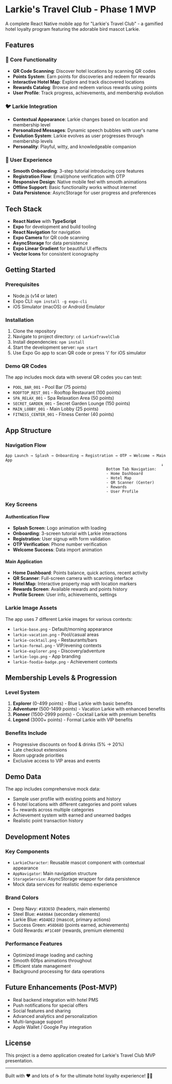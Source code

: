 # Larkie's Travel Club - Phase 1 MVP

A complete React Native mobile app for "Larkie's Travel Club" - a gamified hotel loyalty program featuring the adorable bird mascot Larkie.

## Features

### 🎯 Core Functionality
- **QR Code Scanning**: Discover hotel locations by scanning QR codes
- **Points System**: Earn points for discoveries and redeem for rewards
- **Interactive Hotel Map**: Explore and track discovered locations
- **Rewards Catalog**: Browse and redeem various rewards using points
- **User Profile**: Track progress, achievements, and membership evolution

### 🐦 Larkie Integration
- **Contextual Appearance**: Larkie changes based on location and membership level
- **Personalized Messages**: Dynamic speech bubbles with user's name
- **Evolution System**: Larkie evolves as user progresses through membership levels
- **Personality**: Playful, witty, and knowledgeable companion

### 📱 User Experience
- **Smooth Onboarding**: 3-step tutorial introducing core features
- **Registration Flow**: Email/phone verification with OTP
- **Responsive Design**: Native mobile feel with smooth animations
- **Offline Support**: Basic functionality works without internet
- **Data Persistence**: AsyncStorage for user progress and preferences

## Tech Stack

- **React Native** with **TypeScript**
- **Expo** for development and build tooling
- **React Navigation** for navigation
- **Expo Camera** for QR code scanning
- **AsyncStorage** for data persistence
- **Expo Linear Gradient** for beautiful UI effects
- **Vector Icons** for consistent iconography

## Getting Started

### Prerequisites
- Node.js (v14 or later)
- Expo CLI: `npm install -g expo-cli`
- iOS Simulator (macOS) or Android Emulator

### Installation
1. Clone the repository
2. Navigate to project directory: `cd LarkieTravelClub`
3. Install dependencies: `npm install`
4. Start the development server: `npm start`
5. Use Expo Go app to scan QR code or press 'i' for iOS simulator

### Demo QR Codes
The app includes mock data with several QR codes you can test:
- `POOL_BAR_001` - Pool Bar (75 points)
- `ROOFTOP_REST_001` - Rooftop Restaurant (100 points)
- `SPA_RELAX_001` - Spa Relaxation Area (50 points)
- `SECRET_GARDEN_001` - Secret Garden Lounge (150 points)
- `MAIN_LOBBY_001` - Main Lobby (25 points)
- `FITNESS_CENTER_001` - Fitness Center (40 points)

## App Structure

### Navigation Flow
```
App Launch → Splash → Onboarding → Registration → OTP → Welcome → Main App
                                                                    ↓
                                            Bottom Tab Navigation:
                                            - Home Dashboard
                                            - Hotel Map
                                            - QR Scanner (Center)
                                            - Rewards
                                            - User Profile
```

### Key Screens

#### Authentication Flow
- **Splash Screen**: Logo animation with loading
- **Onboarding**: 3-screen tutorial with Larkie interactions
- **Registration**: User signup with form validation
- **OTP Verification**: Phone number verification
- **Welcome Success**: Data import animation

#### Main Application
- **Home Dashboard**: Points balance, quick actions, recent activity
- **QR Scanner**: Full-screen camera with scanning interface
- **Hotel Map**: Interactive property map with location markers
- **Rewards Screen**: Available rewards and points history
- **Profile Screen**: User info, achievements, settings

### Larkie Image Assets
The app uses 7 different Larkie images for various contexts:
- `larkie-base.png` - Default/morning appearance
- `larkie-vacation.png` - Pool/casual areas
- `larkie-cocktail.png` - Restaurants/bars
- `larkie-formal.png` - VIP/evening contexts
- `larkie-explorer.png` - Discovery/adventure
- `larkie-logo.png` - App branding
- `larkie-foodie-badge.png` - Achievement contexts

## Membership Levels & Progression

### Level System
1. **Explorer** (0-499 points) - Blue Larkie with basic benefits
2. **Adventurer** (500-1499 points) - Vacation Larkie with enhanced benefits  
3. **Pioneer** (1500-2999 points) - Cocktail Larkie with premium benefits
4. **Legend** (3000+ points) - Formal Larkie with VIP benefits

### Benefits Include
- Progressive discounts on food & drinks (5% → 20%)
- Late checkout extensions
- Room upgrade priorities
- Exclusive access to VIP areas and events

## Demo Data

The app includes comprehensive mock data:
- Sample user profile with existing points and history
- 6 hotel locations with different categories and point values
- 5+ rewards across multiple categories
- Achievement system with earned and unearned badges
- Realistic point transaction history

## Development Notes

### Key Components
- `LarkieCharacter`: Reusable mascot component with contextual appearance
- `AppNavigator`: Main navigation structure
- `StorageService`: AsyncStorage wrapper for data persistence
- Mock data services for realistic demo experience

### Brand Colors
- Deep Navy: `#1B365D` (headers, main elements)
- Steel Blue: `#4A90A4` (secondary elements)  
- Larkie Blue: `#5DADE2` (mascot, primary actions)
- Success Green: `#58D68D` (points earned, achievements)
- Gold Rewards: `#F1C40F` (rewards, premium elements)

### Performance Features
- Optimized image loading and caching
- Smooth 60fps animations throughout
- Efficient state management
- Background processing for data operations

## Future Enhancements (Post-MVP)

- Real backend integration with hotel PMS
- Push notifications for special offers
- Social features and sharing
- Advanced analytics and personalization
- Multi-language support
- Apple Wallet / Google Pay integration

## License

This project is a demo application created for Larkie's Travel Club MVP presentation.

---

Built with ❤️ and lots of ☕ for the ultimate hotel loyalty experience! 🏨✨